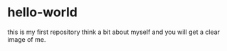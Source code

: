 # hello-world
this is my first repository
think a bit about myself and you will get a clear image of me.
